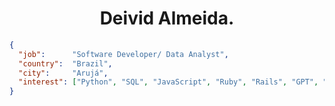 
<h1 align="center">Deivid Almeida.</h1>


```json
{
  "job":      "Software Developer/ Data Analyst",
  "country":  "Brazil",
  "city":     "Arujá",
  "interest": ["Python", "SQL", "JavaScript", "Ruby", "Rails", "GPT", "Azure", "AWS", "GCP"]
}
```
